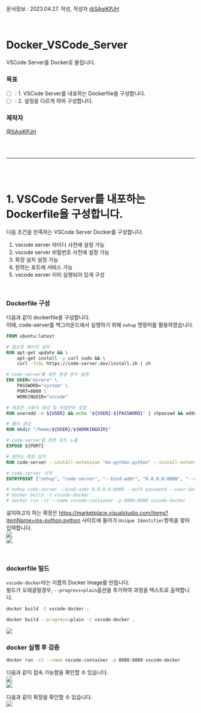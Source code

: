 문서정보 : 2023.04.27. 작성, 작성자 [@SAgiKPJH](https://github.com/SAgiKPJH)

<br>

# Docker_VSCode_Server
VSCode Server를 Docker로 돌립니다.

### 목표
- [ ] : 1. VSCode Server를 내포하는 Dockerfile을 구성합니다.
- [ ] : 2. 설정을 다르게 하여 구성합니다.

### 제작자
[@SAgiKPJH](https://github.com/SAgiKPJH)

<br><br>

---

<br><br>

# 1. VSCode Server를 내포하는 Dockerfile을 구성합니다.

다음 조건을 만족하는 VSCode Server Docker를 구성합니다.  
1. vscode server 아이디 사전에 설정 가능
2. vscode server 비밀번호 사전에 설정 가능
3. 확장 설치 설정 가능
4. 원하는 포트에 서비스 가능
5. vscode server 이미 실행되어 있게 구성

<br>

### Dockerfile 구성

다음과 같이 dockerfile을 구성합니다.  
이때, code-server를 백그라운드에서 실행하기 위해 `nohup` 명령어를 활용하였습니다.

```dockerfile
FROM ubuntu:latest

# 필요한 패키지 설치
RUN apt-get update && \
    apt-get install -y curl sudo && \
    curl -fsSL https://code-server.dev/install.sh | sh

# code-server를 위한 환경 변수 설정
ENV USER="mirero" \
    PASSWORD="system" \
    PORT=8080 \
    WORKINGDIR="vscode"

# 새로운 사용자 생성 및 비밀번호 설정
RUN useradd -m ${USER} && echo "${USER}:${PASSWORD}" | chpasswd && adduser ${USER} sudo

# 폴더 생성
RUN mkdir "/home/${USER}/${WORKINGDIR}"

# code-server를 위한 포트 노출
EXPOSE ${PORT}

# 원하는 확장 설치
RUN code-server --install-extension "ms-python.python" --install-extension "ms-azuretools.vscode-docker"

# code-server 시작
ENTRYPOINT ["nohup", "code-server", "--bind-addr", "0.0.0.0:8080", "--auth", "password", "/home"]

# nohup code-server --bind-addr 0.0.0.0:8080 --auth password --user-data-dir "/home/mirero/vscode/" "/home/mirero" &
# docker build -t vscode-docker .
# docker run -it --name vscode-container -p 8080:8080 vscode-docker
```
  
설치하고자 하는 확장은 https://marketplace.visualstudio.com/items?itemName=ms-python.python 사이트에 들어가 `Unique Identifier`항목을 찾아 입력합니다.  
<img src="https://user-images.githubusercontent.com/66783849/234725217-4081ba0a-bd39-4944-86db-afce20b1227f.png">  
<img src="https://user-images.githubusercontent.com/66783849/234725243-686def18-71a5-4319-85f4-2af2c357c8bb.png">  


<br>

### dockerfile 빌드
`vscode-docker`라는 이름의 Docker Image를 만듭니다.  
빌드가 오래걸릴경우, `--progress=plain`옵션을 추가하여 과정을 텍스트로 출력합니다.  
```bash
docker build -t vscode-docker .

docker build --progress=plain -t vscode-docker .
```
<img src="https://user-images.githubusercontent.com/66783849/234724445-877ebefd-96bf-471e-890e-4fe7df0bb44f.png">  

<br>

### docker 실행 후 검증

```bash
docker run -it --name vscode-container -p 8080:8080 vscode-docker
```
다음과 같이 접속 가능함을 확인할 수 있습니다.  
<img src="https://user-images.githubusercontent.com/66783849/236122610-ee1992db-73e6-49cc-923e-87f30581f3b6.png"/>  
<img src="https://user-images.githubusercontent.com/66783849/236123909-619f4c79-cea9-49f0-866c-8304a5b78476.png"/>  

다음과 같이 확장을 확인할 수 있습니다.  
<img src="https://user-images.githubusercontent.com/66783849/236140752-2cd56f80-8d89-4c29-9261-8219288c767c.png"/>  
